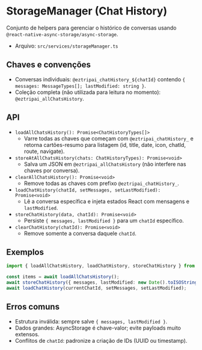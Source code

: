 # StorageManager (Chat History)

Conjunto de helpers para gerenciar o histórico de conversas usando `@react-native-async-storage/async-storage`.

- Arquivo: `src/services/storageManager.ts`

## Chaves e convenções

- Conversas individuais: `@eztripai_chatHistory_${chatId}` contendo `{ messages: MessageTypes[]; lastModified: string }`.
- Coleção completa (não utilizada para leitura no momento): `@eztripai_allChatsHistory`.

## API

- `loadAllChatsHistory(): Promise<ChatHistoryTypes[]>`
  - Varre todas as chaves que começam com `@eztripai_chatHistory_` e retorna cartões-resumo para listagem (id, title, date, icon, chatId, route, navigate).
- `storeAtAllChatsHistory(chats: ChatHistoryTypes): Promise<void>`
  - Salva um JSON em `@eztripai_allChatsHistory` (não interfere nas chaves por conversa).
- `clearAllChatsHistory(): Promise<void>`
  - Remove todas as chaves com prefixo `@eztripai_chatHistory_`.
- `loadChatHistory(chatId, setMessages, setLastModified): Promise<void>`
  - Lê a conversa específica e injeta estados React com mensagens e `lastModified`.
- `storeChatHistory(data, chatId): Promise<void>`
  - Persiste `{ messages, lastModified }` para um `chatId` específico.
- `clearChatHistory(chatId): Promise<void>`
  - Remove somente a conversa daquele `chatId`.

## Exemplos

```ts
import { loadAllChatsHistory, loadChatHistory, storeChatHistory } from "@services/storageManager";

const items = await loadAllChatsHistory();
await storeChatHistory({ messages, lastModified: new Date().toISOString() }, currentChatId);
await loadChatHistory(currentChatId, setMessages, setLastModified);
```

## Erros comuns

- Estrutura inválida: sempre salve `{ messages, lastModified }`.
- Dados grandes: AsyncStorage é chave-valor; evite payloads muito extensos.
- Conflitos de `chatId`: padronize a criação de IDs (UUID ou timestamp).
